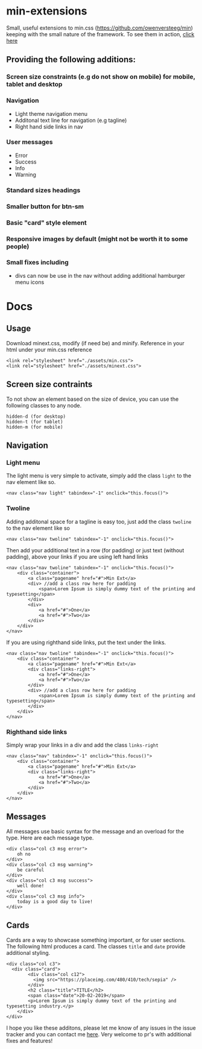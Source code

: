 # min-extensions
Small, useful extensions to min.css (https://github.com/owenversteeg/min) keeping with the small nature of the framework. To see them in action, [click here](https://tmjwid.github.io/min-css-extensions/)

## Providing the following additions:

### Screen size constraints (e.g do not show on mobile) for mobile, tablet and desktop

### Navigation
- Light theme navigation menu
- Additonal text line for navigation (e.g tagline)
- Right hand side links in nav
  
### User messages
- Error
- Success
- Info
- Warning

### Standard sizes headings

### Smaller button for btn-sm

### Basic "card" style element

### Responsive images by default (might not be worth it to some people)

### Small fixes including
- divs can now be use in the nav without adding additional hamburger menu icons

# Docs

## Usage

Download minext.css, modify (if need be) and minify. Reference in your html under your min.css reference 

```
<link rel="stylesheet" href="./assets/min.css">
<link rel="stylesheet" href="./assets/minext.css">
```

## Screen size contraints
To not show an element based on the size of device, you can use the following classes to any node.
    
    hidden-d (for desktop)
    hidden-t (for tablet)
    hidden-m (for mobile)

## Navigation
### Light menu
The light menu is very simple to activate, simply add the class `light` to the nav element like so.

```<nav class="nav light" tabindex="-1" onclick="this.focus()">```

### Twoline
Adding additonal space for a tagline is easy too, just add the class `twoline` to the nav element like so 

```<nav class="nav twoline" tabindex="-1" onclick="this.focus()">```

Then add your additional text in a row (for padding) or just text (without padding), above your links if you are using left hand links 

```
<nav class="nav twoline" tabindex="-1" onclick="this.focus()">
    <div class="container">
        <a class="pagename" href="#">Min Ext</a>
        <div> //add a class row here for padding
            <span>Lorem Ipsum is simply dummy text of the printing and typesetting</span>
        </div>
        <div>
            <a href="#">One</a>
            <a href="#">Two</a>
        </div>
    </div>
</nav>
```
If you are using righthand side links, put the text under the links. 

```
<nav class="nav twoline" tabindex="-1" onclick="this.focus()">
    <div class="container">
        <a class="pagename" href="#">Min Ext</a>
        <div class="links-right">
            <a href="#">One</a>
            <a href="#">Two</a>
        </div>
        <div> //add a class row here for padding
            <span>Lorem Ipsum is simply dummy text of the printing and typesetting</span>
        </div>
    </div>
</nav>
```

### Righthand side links
Simply wrap your links in a div and add the class `links-right`

```
<nav class="nav" tabindex="-1" onclick="this.focus()">
    <div class="container">
        <a class="pagename" href="#">Min Ext</a>
        <div class="links-right">
            <a href="#">One</a>
            <a href="#">Two</a>
        </div>
    </div>
</nav>
```

## Messages
All messages use basic syntax for the message and an overload for the type. Here are each message type. 
```
<div class="col c3 msg error">
    oh no
</div>
<div class="col c3 msg warning">
    be careful
</div>
<div class="col c3 msg success">
    well done!
</div>
<div class="col c3 msg info">
    today is a good day to live!
</div>
```

## Cards

Cards are a way to showcase something important, or for user sections. The following html produces a card. The classes `title` and `date` provide additional styling. 
```
<div class="col c3">
  <div class="card">
    	<div class="col c12">
          <img src="https://placeimg.com/480/410/tech/sepia" />
    	</div>
    	<h2 class="title">TITLE</h2>
    	<span class="date">20-02-2019</span>
    	<p>Lorem Ipsum is simply dummy text of the printing and typesetting industry.</p>  
    </div>
</div>
```


I hope you like these additons, please let me know of any issues in the issue tracker and you can contact me [here](mailto:hello@mandark.org). Very welcome to pr's with additional fixes and features! 
